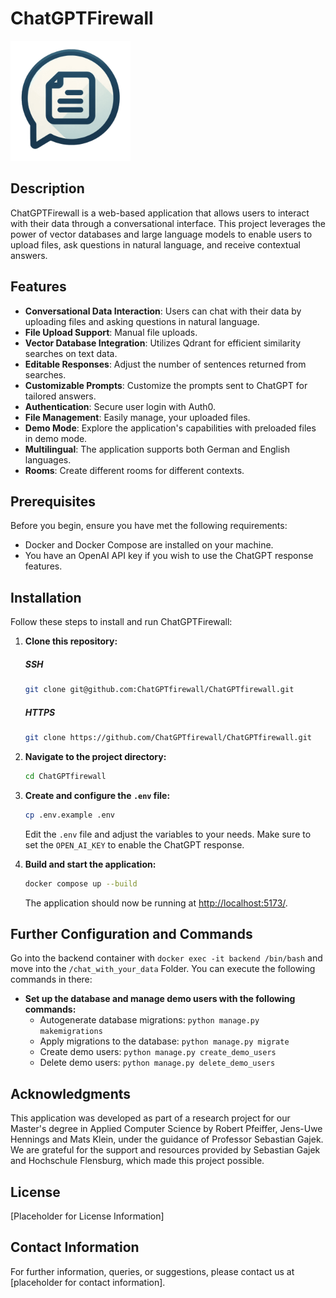 # ChatGPTFirewall

![Logo](images/android-chrome-192x192.png)

## Description

ChatGPTFirewall is a web-based application that allows users to interact with their data through a conversational interface. This project leverages the power of vector databases and large language models to enable users to upload files, ask questions in natural language, and receive contextual answers.

## Features

- **Conversational Data Interaction**: Users can chat with their data by uploading files and asking questions in natural language.
- **File Upload Support**: Manual file uploads.
- **Vector Database Integration**: Utilizes Qdrant for efficient similarity searches on text data.
- **Editable Responses**: Adjust the number of sentences returned from searches.
- **Customizable Prompts**: Customize the prompts sent to ChatGPT for tailored answers.
- **Authentication**: Secure user login with Auth0.
- **File Management**: Easily manage, your uploaded files.
- **Demo Mode**: Explore the application's capabilities with preloaded files in demo mode.
- **Multilingual**: The application supports both German and English languages.
- **Rooms**: Create different rooms for different contexts.

## Prerequisites

Before you begin, ensure you have met the following requirements:
- Docker and Docker Compose are installed on your machine.
- You have an OpenAI API key if you wish to use the ChatGPT response features.

## Installation

Follow these steps to install and run ChatGPTFirewall:

1. **Clone this repository:**
   ##### SSH

   ```sh
   git clone git@github.com:ChatGPTfirewall/ChatGPTfirewall.git
   ```

   ##### HTTPS

   ```sh
   git clone https://github.com/ChatGPTfirewall/ChatGPTfirewall.git
   ```

2. **Navigate to the project directory:**
   ```sh
   cd ChatGPTfirewall
   ```

3. **Create and configure the `.env` file:**
   ```sh
   cp .env.example .env
   ```
   Edit the `.env` file and adjust the variables to your needs. Make sure to set the `OPEN_AI_KEY` to enable the ChatGPT response.

4. **Build and start the application:**
   ```sh
   docker compose up --build
   ```
   The application should now be running at [http://localhost:5173/](http://localhost:5173/).

## Further Configuration and Commands
Go into the backend container with `docker exec -it backend /bin/bash` and move into the `/chat_with_your_data` Folder. You can execute the following commands in there:
- **Set up the database and manage demo users with the following commands:**
  - Autogenerate database migrations: `python manage.py makemigrations`
  - Apply migrations to the database: `python manage.py migrate`
  - Create demo users: `python manage.py create_demo_users`
  - Delete demo users: `python manage.py delete_demo_users`

## Acknowledgments

This application was developed as part of a research project for our Master's degree in Applied Computer Science by Robert Pfeiffer, Jens-Uwe Hennings and Mats Klein, under the guidance of Professor Sebastian Gajek. We are grateful for the support and resources provided by Sebastian Gajek and Hochschule Flensburg, which made this project possible.

## License

[Placeholder for License Information]

## Contact Information

For further information, queries, or suggestions, please contact us at [placeholder for contact information].